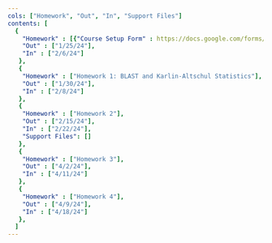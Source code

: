 ```yaml
---
cols: ["Homework", "Out", "In", "Support Files"]
contents: [
  {
    "Homework" : [{"Course Setup Form" : https://docs.google.com/forms/d/e/1FAIpQLSdNq0VUYtp_iUx0PCZnOv3zB5rTDhSkQWWxwBBlwZ2NLyPyBA/viewform}],
    "Out" : ["1/25/24"],
    "In" : ["2/6/24"]
   },
   {
    "Homework" : ["Homework 1: BLAST and Karlin-Altschul Statistics"],
    "Out" : ["1/30/24"],
    "In" : ["2/8/24"]
   },
   {
    "Homework" : ["Homework 2"],
    "Out" : ["2/15/24"],
    "In" : ["2/22/24"],
    "Support Files": []
   },
   {
    "Homework" : ["Homework 3"],
    "Out" : ["4/2/24"],
    "In" : ["4/11/24"]
   },
   {
    "Homework" : ["Homework 4"],
    "Out" : ["4/9/24"],
    "In" : ["4/18/24"]
   },
  ]
---
```

<!-- link format (include braces) {"Homework 1: Alignment": "https://google.com"} -->
